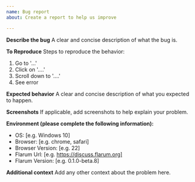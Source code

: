 ```yaml
---
name: Bug report
about: Create a report to help us improve

---
```


**Describe the bug**
A clear and concise description of what the bug is.

**To Reproduce**
Steps to reproduce the behavior:
1. Go to '...'
2. Click on '....'
3. Scroll down to '....'
4. See error

**Expected behavior**
A clear and concise description of what you expected to happen.

**Screenshots**
If applicable, add screenshots to help explain your problem.

**Environment (please complete the following information):**
 - OS: [e.g. Windows 10]
 - Browser: [e.g. chrome, safari]
 - Browser Version: [e.g. 22]
 - Flarum Url: [e.g. https://discuss.flarum.org]
 - Flarum Version: [e.g. 0.1.0-beta.8]

**Additional context**
Add any other context about the problem here.
